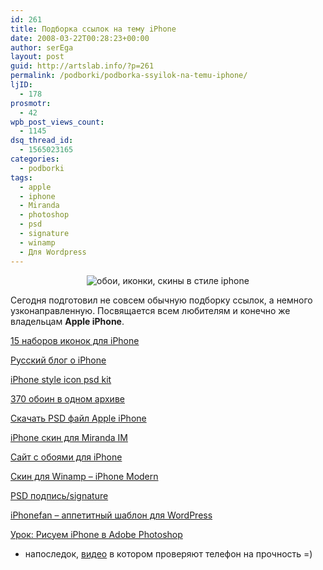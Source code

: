 ```yaml
---
id: 261
title: Подборка ссылок на тему iPhone
date: 2008-03-22T00:28:23+00:00
author: serEga
layout: post
guid: http://artslab.info/?p=261
permalink: /podborki/podborka-ssyilok-na-temu-iphone/
ljID:
  - 178
prosmotr:
  - 42
wpb_post_views_count:
  - 1145
dsq_thread_id:
  - 1565023165
categories:
  - podborki
tags:
  - apple
  - iphone
  - Miranda
  - photoshop
  - psd
  - signature
  - winamp
  - Для Wordpress
---
```

<p style="text-align: center">
  <img src="http://googledrive.com/host/0B9lHVSSSdxdxd0hjdUdmRzY3Tjg/iphone_home.jpg" alt="обои, иконки, скины в стиле iphone" />
</p>

Сегодня подготовил не совсем обычную подборку ссылок, а немного узконаправленную. Посвящается всем любителям и конечно же владельцам **Apple iPhone**.<a href="http://www.softfacade.com/blog/15_free_icon_sets_for_iphone" title="15 Free Icon Sets for iPhone" target="_blank"></a>

<a href="http://www.softfacade.com/blog/15_free_icon_sets_for_iphone" title="15 Free Icon Sets for iPhone" target="_blank">15 наборов иконок для iPhone</a>

[Русский блог о iPhone](http://blog.jotlet.net/2007/06/20/iphone-style-icon-psd-kit/ "iPhone style icon psd kit")

[iPhone style icon psd kit](http://blog.jotlet.net/2007/06/20/iphone-style-icon-psd-kit/ "iPhone style icon psd kit")<a href="http://www.iphone-blog.ru/" title="Всё о iPhone" target="_blank"></a>

<a href="http://manicho.deviantart.com/art/370-iPhone-iPod-Wallpapers-59902072" title="370 iphone wallpapers" target="_blank">370 обоин в одном архиве</a>

<a href="http://manicho.deviantart.com/art/iPhone-PSD-file-Updated-46318275" target="_blank">Скачать PSD файл Apple iPhone</a>

<a href="http://www.iphone-wallpapers.us/" target="_blank">iPhone скин для Miranda IM</a>

<a href="http://www.iphone-wallpapers.us/" target="_blank">Сайт с обоями для iPhone</a><a href="http://elralfaro.deviantart.com/art/Winamp-iPhone-55707634" target="_blank"></a>

<a href="http://elralfaro.deviantart.com/art/Winamp-iPhone-55707634" target="_blank">Скин для Winamp &#8211; iPhone Modern</a>

 <a href="http://iphonefan.com/wordpress_theme/" title="iphonefan wordpress template" target="_blank">PSD подпись/signature</a>

<a href="http://iphonefan.com/wordpress_theme/" title="iphonefan wordpress template" target="_blank">iPhonefan &#8211; аппетитный шаблон для WordPress</a>

<a href="http://www.adobetutorialz.com/articles/2783/1/Apple-iPhone-Mobile-Phone-Design" title="create iphone in adobe photoshop" target="_blank">Урок: Рисуем iPhone в Adobe Photoshop</a>

+ напоследок, <a href="http://youtube.com/watch?v=qg1ckCkm8YI" title="iphone blend it" target="_blank">видео</a> в котором проверяют телефон на прочность =)